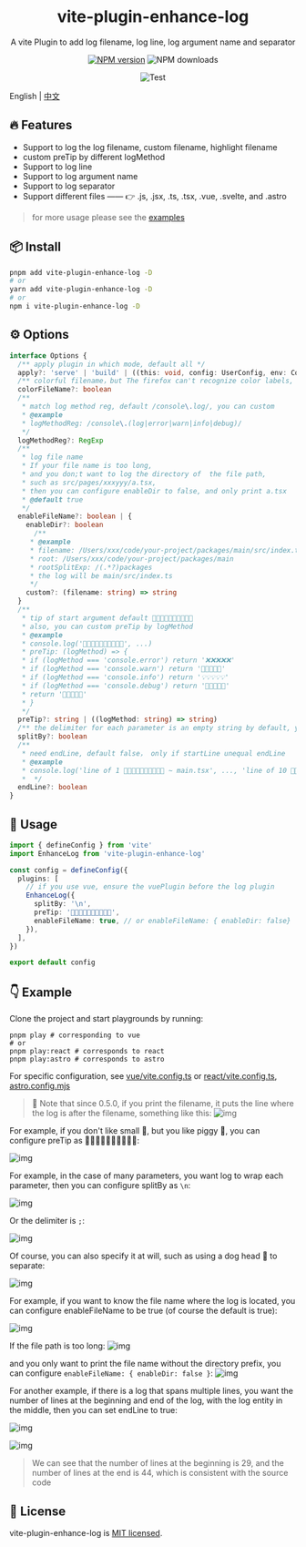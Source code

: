 
<p align="center">
<h1 align="center">vite-plugin-enhance-log</h1>
</p>

<div align="center">
  A vite Plugin to add log filename, log line, log argument name and separator

 [![NPM version][npm-image]][npm-url] ![NPM downloads][download-image]

![Test][test-badge] 

<!-- ![codecov][codecov-badge] -->


[npm-image]: https://img.shields.io/npm/v/vite-plugin-enhance-log.svg?style=flat-square
[npm-url]: http://npmjs.org/package/vite-plugin-enhance-log


[download-image]: https://img.shields.io/npm/dm/vite-plugin-enhance-log.svg?style=flat-square



[test-badge]: https://github.com/baozouai/vite-plugin-enhance-log/actions/workflows/ci.yml/badge.svg

[codecov-badge]: https://codecov.io/github/baozouai/plugin-vite-plugin-enhance-log/branch/master/graph/badge.svg


</div>

English | [中文](./README-zh_CN.md)

## 🔥 Features

- Support to log the log filename, custom filename, highlight filename
- custom preTip by different logMethod
- Support to log line
- Support to log  argument name
- Support to log separator
- Support different files ——  👉 .js, .jsx, .ts, .tsx, .vue, .svelte, and .astro

> for more usage please see the [examples](#-example)

## 📦  Install

```sh
pnpm add vite-plugin-enhance-log -D
# or
yarn add vite-plugin-enhance-log -D
# or
npm i vite-plugin-enhance-log -D
```


## ⚙️ Options

```ts
interface Options {
  /** apply plugin in which mode, default all */
  apply?: 'serve' | 'build' | ((this: void, config: UserConfig, env: ConfigEnv) => boolean)
  /** colorful filename，but The firefox can't recognize color labels, and garbled characters appear */
  colorFileName?: boolean
  /**
   * match log method reg, default /console\.log/, you can custom
   * @example
   * logMethodReg: /console\.(log|error|warn|info|debug)/
   */
  logMethodReg?: RegExp
  /**
   * log file name
   * If your file name is too long,
   * and you don;t want to log the directory of  the file path, 
   * such as src/pages/xxxyyy/a.tsx, 
   * then you can configure enableDir to false, and only print a.tsx
   * @default true
   */
  enableFileName?: boolean | {
    enableDir?: boolean
      /**
     * @example
     * filename: /Users/xxx/code/your-project/packages/main/src/index.ts
     * root: /Users/xxx/code/your-project/packages/main
     * rootSplitExp: /(.*?)packages
     * the log will be main/src/index.ts
     */
    custom?: (filename: string) => string
  }
  /**
   * tip of start argument default 🚀🚀🚀🚀🚀🚀🚀🚀🚀🚀
   * also, you can custom preTip by logMethod
   * @example
   * console.log('🚀🚀🚀🚀🚀🚀🚀🚀🚀🚀', ...)
   * preTip: (logMethod) => {
   * if (logMethod === 'console.error') return '❌❌❌❌❌'
   * if (logMethod === 'console.warn') return '🚨🚨🚨🚨🚨'
   * if (logMethod === 'console.info') return '💡💡💡💡💡'
   * if (logMethod === 'console.debug') return '🐞🐞🐞🐞🐞'
   * return '🚀🚀🚀🚀🚀'
   * }
   */
  preTip?: string | ((logMethod: string) => string)
  /** the delimiter for each parameter is an empty string by default, you can also use a newline \n, a semicolon';' a comma',' or even a pig '🐖' */
  splitBy?: boolean
  /** 
   * need endLine, default false， only if startLine unequal endLine
   * @example
   * console.log('line of 1 🚀🚀🚀🚀🚀🚀🚀🚀🚀🚀 ~ main.tsx', ..., 'line of 10 🚀🚀🚀🚀🚀🚀🚀🚀🚀🚀 ~ main.tsx')
   *  */
  endLine?: boolean
}
```
##  🔨 Usage

```ts
import { defineConfig } from 'vite'
import EnhanceLog from 'vite-plugin-enhance-log'

const config = defineConfig({
  plugins: [
    // if you use vue, ensure the vuePlugin before the log plugin
    EnhanceLog({
      splitBy: '\n',
      preTip: '🐖🐖🐖🐖🐖🐖🐖🐖🐖🐖',
      enableFileName: true, // or enableFileName: { enableDir: false}
    }),
  ],
})

export default config

```

## 👇 Example

Clone the project and start playgrounds by running:

```shell
pnpm play # corresponding to vue
# or
pnpm play:react # corresponds to react
pnpm play:astro # corresponds to astro
```


For specific configuration, see [vue/vite.config.ts](./playgrounds/vue/vite.config.ts) or [react/vite.config.ts](./playgrounds/react/vite.config.ts), [astro.config.mjs](./playgrounds/astro/astro.config.mjs)


> 📢 Note that since 0.5.0, if you print the filename, it puts the line where the log is after the filename, something like this:
> ![img](./assets/file_end_line.png)

For example, if you don't like small 🚀, but you like piggy 🐖, you can configure preTip as 🐖🐖🐖🐖🐖🐖🐖🐖🐖🐖:

![img](./assets/pig_pretip.png)

For example, in the case of many parameters, you want log to wrap each parameter, then you can configure splitBy as `\n`:

![img](./assets/linefeed.png)

Or the delimiter is `;`:

![img](./assets/semicolon_delimiter.png)

Of course, you can also specify it at will, such as using a dog head 🐶 to separate:

![img](./assets/dog_delimiter.png)

For example, if you want to know the file name where the log is located, you can configure enableFileName to be true (of course the default is true):

![img](./assets/file_end_line.png)

If the file path is too long:
![img](./assets/deep_file.png)


and you only want to print the file name without the directory prefix, you can configure `enableFileName: { enableDir: false }`:
![img](./assets/only_file_name.png)

For another example, if there is a log that spans multiple lines, you want the number of lines at the beginning and end of the log, with the log entity in the middle, then you can set endLine to true:

![img](./assets/log_multi_line.png)

![img](./assets/log_multi_line_res.png)

> We can see that the number of lines at the beginning is 29, and the number of lines at the end is 44, which is consistent with the source code

## 📄 License

vite-plugin-enhance-log is [MIT licensed](./LICENSE).